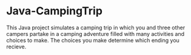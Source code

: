 # Java-CampingTrip
This Java project simulates a camping trip in which you and three other campers partake in a camping adventure filled with many activities and choices to make. The choices you make determine which ending you recieve.
